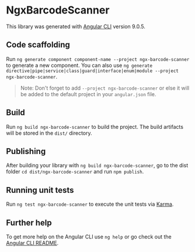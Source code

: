 # NgxBarcodeScanner

This library was generated with [Angular CLI](https://github.com/angular/angular-cli) version 9.0.5.

## Code scaffolding

Run `ng generate component component-name --project ngx-barcode-scanner` to generate a new component. You can also use `ng generate directive|pipe|service|class|guard|interface|enum|module --project ngx-barcode-scanner`.
> Note: Don't forget to add `--project ngx-barcode-scanner` or else it will be added to the default project in your `angular.json` file. 

## Build

Run `ng build ngx-barcode-scanner` to build the project. The build artifacts will be stored in the `dist/` directory.

## Publishing

After building your library with `ng build ngx-barcode-scanner`, go to the dist folder `cd dist/ngx-barcode-scanner` and run `npm publish`.

## Running unit tests

Run `ng test ngx-barcode-scanner` to execute the unit tests via [Karma](https://karma-runner.github.io).

## Further help

To get more help on the Angular CLI use `ng help` or go check out the [Angular CLI README](https://github.com/angular/angular-cli/blob/master/README.md).
